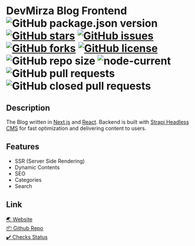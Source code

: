# DevMirza Blog Frontend ![GitHub package.json version](https://img.shields.io/github/package-json/v/DevMirza-Blog/devmirza-blog-frontend) [![GitHub stars](https://img.shields.io/github/stars/DevMirza-Blog/devmirza-blog-frontend?style=flat-square)](https://github.com/DevMirza-Blog/devmirza-blog-frontend/stargazers) [![GitHub issues](https://img.shields.io/github/issues/DevMirza-Blog/devmirza-blog-frontend?style=flat-square)](https://github.com/DevMirza-Blog/devmirza-blog-frontend/issues) [![GitHub forks](https://img.shields.io/github/forks/DevMirza-Blog/devmirza-blog-frontend?style=flat-square)](https://github.com/DevMirza-Blog/devmirza-blog-frontend/network) [![GitHub license](https://img.shields.io/github/license/DevMirza-Blog/devmirza-blog-frontend?style=flat-square)](https://github.com/DevMirza-Blog/devmirza-blog-frontend) ![GitHub repo size](https://img.shields.io/github/repo-size/DevMirza-Blog/devmirza-blog-frontend?style=flat-square) ![node-current](https://img.shields.io/node/v/js-quiz-tool?style=flat-square) ![GitHub pull requests](https://img.shields.io/github/issues-pr/DevMirza-Blog/devmirza-blog-frontend) ![GitHub closed pull requests](https://img.shields.io/github/issues-pr-closed-raw/DevMirza-Blog/devmirza-blog-frontend)

## Description

The Blog written in [Next.js](https://nextjs.org/) and [React](https://reactjs.org/). Backend is built with [Strapi Headless CMS](https://strapi.io/) for fast optimization and delivering content to users.

## Features

- SSR (Server Side Rendering)
- Dynamic Contents
- SEO
- Categories
- Search

## Link

[🌏 Website](https://blog.devmirza.ml) <br />
[📦 Github Repo](https://github.com/DevMirza-Blog/devmirza-blog-frontend) <br />
[✔️ Checks Status](https://d94ac398.checklyhq.com)

